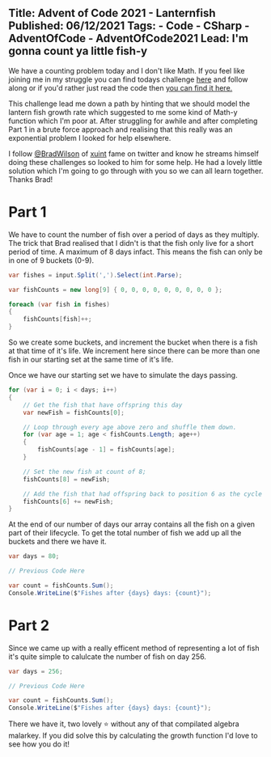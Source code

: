 Title: Advent of Code 2021 - Lanternfish
Published: 06/12/2021
Tags:
    - Code
    - CSharp
    - AdventOfCode
    - AdventOfCode2021
Lead: I'm gonna count ya little fish-y
---

We have a counting problem today and I don't like Math.
If you feel like joining me in my struggle you can find todays challenge [here](https://adventofcode.com/2021/day/6) and follow along or if you'd rather just read the code then [you can find it here.](https://github.com/Romanx/AdventOfCode/blob/main/src/years/2021/day-six/Challenge.cs)

This challenge lead me down a path by hinting that we should model the lantern fish growth rate which suggested to me some kind of Math-y function which I'm poor at.
After struggling for awhile and after completing Part 1 in a brute force approach and realising that this really was an exponential problem I looked for help elsewhere.

I follow [@BradWilson](https://twitter.com/bradwilson) of [xuint](https://xunit.net/) fame on twitter and know he streams himself doing these challenges so looked to him for some help.
He had a lovely little solution which I'm going to go through with you so we can all learn together. Thanks Brad!

# Part 1
We have to count the number of fish over a period of days as they multiply.
The trick that Brad realised that I didn't is that the fish only live for a short period of time. 
A maximum of 8 days infact.
This means the fish can only be in one of 9 buckets (0-9).

```csharp
var fishes = input.Split(',').Select(int.Parse);

var fishCounts = new long[9] { 0, 0, 0, 0, 0, 0, 0, 0, 0 };

foreach (var fish in fishes)
{
    fishCounts[fish]++;
}
```
So we create some buckets, and increment the bucket when there is a fish at that time of it's life.
We increment here since there can be more than one fish in our starting set at the same time of it's life.

Once we have our starting set we have to simulate the days passing.
```csharp
for (var i = 0; i < days; i++)
{
    // Get the fish that have offspring this day
    var newFish = fishCounts[0];

    // Loop through every age above zero and shuffle them down.
    for (var age = 1; age < fishCounts.Length; age++)
    {
        fishCounts[age - 1] = fishCounts[age];
    }

    // Set the new fish at count of 8;
    fishCounts[8] = newFish;

    // Add the fish that had offspring back to position 6 as the cycle begins again.
    fishCounts[6] += newFish;
}
```

At the end of our number of days our array contains all the fish on a given part of their lifecycle.
To get the total number of fish we add up all the buckets and there we have it.
```csharp
var days = 80;

// Previous Code Here

var count = fishCounts.Sum();
Console.WriteLine($"Fishes after {days} days: {count}");
```

# Part 2
Since we came up with a really efficent method of representing a lot of fish it's quite simple to calulcate the number of fish on day 256.
```csharp
var days = 256;

// Previous Code Here

var count = fishCounts.Sum();
Console.WriteLine($"Fishes after {days} days: {count}");
```

There we have it, two lovely ⭐ without any of that compilated algebra malarkey.
If you did solve this by calculating the growth function I'd love to see how you do it!